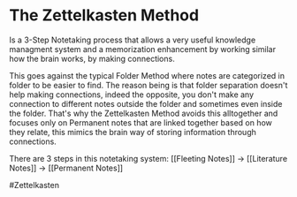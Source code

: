 # The Zettelkasten Method

Is a 3-Step Notetaking process that allows a very useful knowledge managment system and a memorization enhancement by working similar how the brain works, by making connections.

This goes against the typical Folder Method where notes are categorized in folder to be easier to find. The reason being is that folder separation doesn't help making connections, indeed the opposite, you don't make any connection to different notes outside the folder and sometimes even inside the folder. That's why the Zettelkasten Method avoids this alltogether and focuses only on Permanent notes that are linked together based on how they relate, this mimics the brain way of storing information through connections.

There are 3 steps in this notetaking system:
[[Fleeting Notes]] -> [[Literature Notes]] -> [[Permanent Notes]]

#Zettelkasten 


